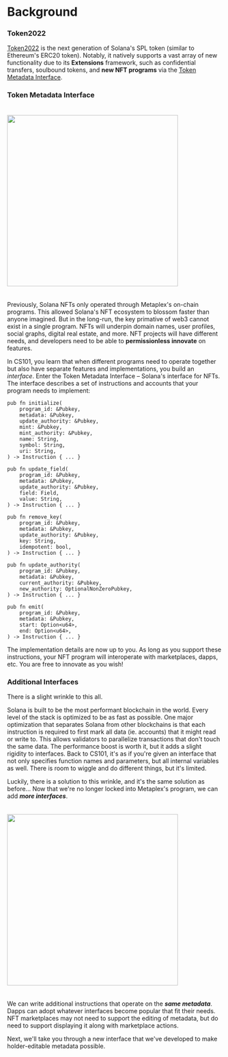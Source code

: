 # Background

### Token2022

<a href="https://spl.solana.com/token-2022" target="blank">Token2022</a> is the next generation of Solana's SPL token (similar to Ethereum's ERC20 token). Notably, it natively supports a vast array of new functionality due to its **Extensions** framework, such as confidential transfers, soulbound tokens, and **new NFT programs** via the <a href="https://forum.solana.com/t/srfc-00017-token-metadata-interface/283" target="blank">Token Metadata Interface</a>.

### Token Metadata Interface

<img src="/freedom.gif" width="400px" style="margin: 20px auto;"/>

Previously, Solana NFTs only operated through Metaplex's on-chain programs. This allowed Solana's NFT ecosystem to blossom faster than anyone imagined. But in the long-run, the key primative of web3 cannot exist in a single program. NFTs will underpin domain names, user profiles, social graphs, digital real estate, and more. NFT projects will have different needs, and developers need to be able to **permissionless innovate** on features.

In CS101, you learn that when different programs need to operate together but also have separate features and implementations, you build an _interface_. Enter the Token Metadata Interface – Solana's interface for NFTs. The interface describes a set of instructions and accounts that your program needs to implement:

```
pub fn initialize(
    program_id: &Pubkey,
    metadata: &Pubkey,
    update_authority: &Pubkey,
    mint: &Pubkey,
    mint_authority: &Pubkey,
    name: String,
    symbol: String,
    uri: String,
) -> Instruction { ... }

pub fn update_field(
    program_id: &Pubkey,
    metadata: &Pubkey,
    update_authority: &Pubkey,
    field: Field,
    value: String,
) -> Instruction { ... }

pub fn remove_key(
    program_id: &Pubkey,
    metadata: &Pubkey,
    update_authority: &Pubkey,
    key: String,
    idempotent: bool,
) -> Instruction { ... }

pub fn update_authority(
    program_id: &Pubkey,
    metadata: &Pubkey,
    current_authority: &Pubkey,
    new_authority: OptionalNonZeroPubkey,
) -> Instruction { ... }

pub fn emit(
    program_id: &Pubkey,
    metadata: &Pubkey,
    start: Option<u64>,
    end: Option<u64>,
) -> Instruction { ... }
```

The implementation details are now up to you. As long as you support these instructions, your NFT program will interoperate with marketplaces, dapps, etc. You are free to innovate as you wish!

### Additional Interfaces

There is a slight wrinkle to this all.

Solana is built to be the most performant blockchain in the world. Every level of the stack is optimized to be as fast as possible. One major optimization that separates Solana from other blockchains is that each instruction is required to first mark all data (ie. accounts) that it might read or write to. This allows validators to parallelize transactions that don't touch the same data. The performance boost is worth it, but it adds a slight rigidity to interfaces. Back to CS101, it's as if you're given an interface that not only specifies function names and parameters, but all internal variables as well. There is room to wiggle and do different things, but it's limited.

Luckily, there is a solution to this wrinkle, and it's the same solution as before... Now that we're no longer locked into Metaplex's program, we can add **_more interfaces_**.

<img src="/more-interfaces.png" width="400px" style="margin: 20px auto;"/>

We can write additional instructions that operate on the **_same metadata_**. Dapps can adopt whatever interfaces become popular that fit their needs. NFT marketplaces may not need to support the editing of metadata, but do need to support displaying it along with marketplace actions.

Next, we'll take you through a new interface that we've developed to make holder-editable metadata possible.
